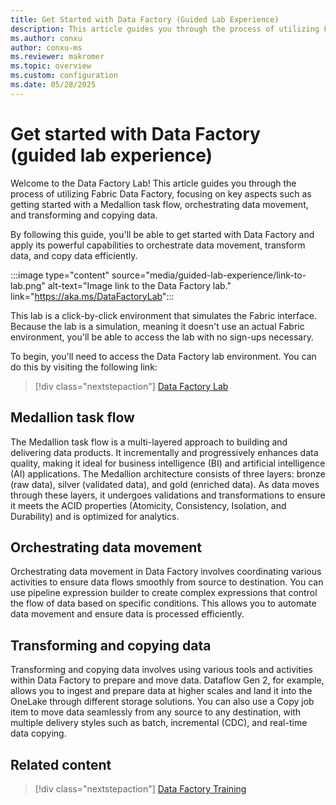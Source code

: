 ```yaml
---
title: Get Started with Data Factory (Guided Lab Experience)
description: This article guides you through the process of utilizing Fabric Data Factory, focusing on key aspects such as getting started with a Medallion task flow, orchestrating data movement, and transforming and copying data.
ms.author: conxu
author: conxu-ms
ms.reviewer: makromer
ms.topic: overview
ms.custom: configuration
ms.date: 05/28/2025
---
```


# Get started with Data Factory (guided lab experience)

Welcome to the Data Factory Lab! This article guides you through the process of utilizing Fabric Data Factory, focusing on key aspects such as getting started with a Medallion task flow, orchestrating data movement, and transforming and copying data.

By following this guide, you'll be able to get started with Data Factory and apply its powerful capabilities to orchestrate data movement, transform data, and copy data efficiently.

:::image type="content" source="media/guided-lab-experience/link-to-lab.png" alt-text="Image link to the Data Factory lab." link="https://aka.ms/DataFactoryLab":::

This lab is a click-by-click environment that simulates the Fabric interface. Because the lab is a simulation, meaning it doesn't use an actual Fabric environment, you'll be able to access the lab with no sign-ups necessary.

To begin, you'll need to access the Data Factory lab environment. You can do this by visiting the following link: 

> [!div class="nextstepaction"]
> [Data Factory Lab](https://aka.ms/DataFactoryLab)

## Medallion task flow

The Medallion task flow is a multi-layered approach to building and delivering data products. It incrementally and progressively enhances data quality, making it ideal for business intelligence (BI) and artificial intelligence (AI) applications. The Medallion architecture consists of three layers: bronze (raw data), silver (validated data), and gold (enriched data). As data moves through these layers, it undergoes validations and transformations to ensure it meets the ACID properties (Atomicity, Consistency, Isolation, and Durability) and is optimized for analytics.

## Orchestrating data movement

Orchestrating data movement in Data Factory involves coordinating various activities to ensure data flows smoothly from source to destination. You can use pipeline expression builder to create complex expressions that control the flow of data based on specific conditions. This allows you to automate data movement and ensure data is processed efficiently. 

## Transforming and copying data

Transforming and copying data involves using various tools and activities within Data Factory to prepare and move data. Dataflow Gen 2, for example, allows you to ingest and prepare data at higher scales and land it into the OneLake through different storage solutions. You can also use a Copy job item to move data seamlessly from any source to any destination, with multiple delivery styles such as batch, incremental (CDC), and real-time data copying.

## Related content

> [!div class="nextstepaction"]
> [Data Factory Training](/training/paths/get-started-fabric)